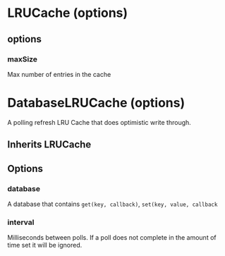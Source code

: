 # LRUCache (options)

## options

### maxSize

Max number of entries in the cache

# DatabaseLRUCache (options)

A polling refresh LRU Cache that does optimistic write through.

## Inherits LRUCache

## Options

### database

A database that contains `get(key, callback)`, `set(key, value, callback`

### interval

Milliseconds between polls. If a poll does not complete in the amount of time set it will be ignored.